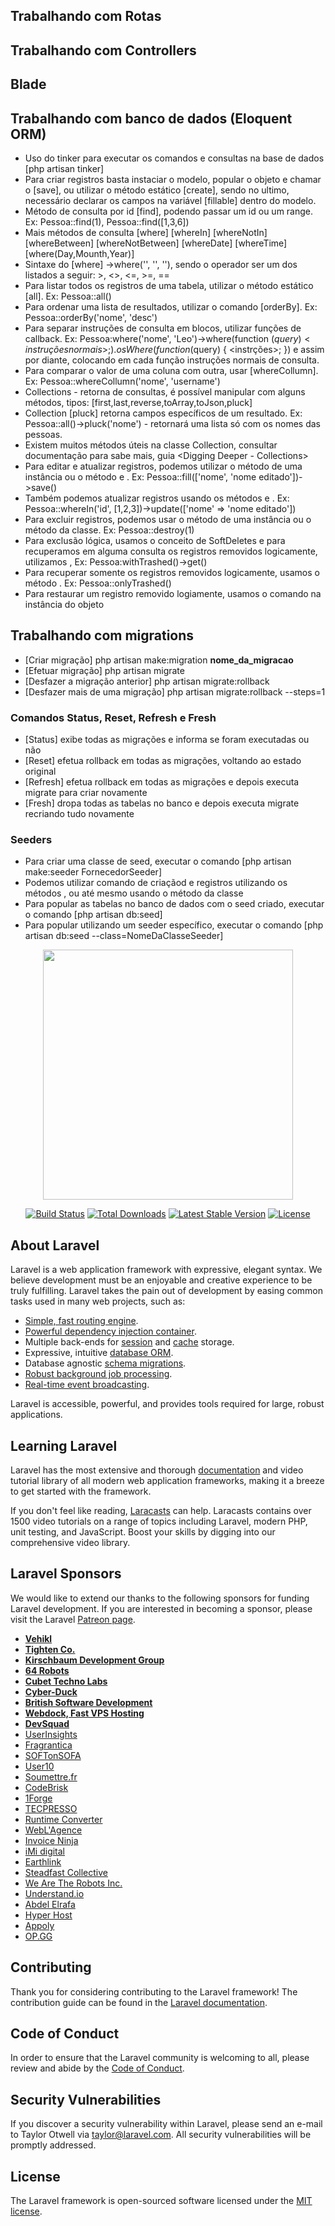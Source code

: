 ## Trabalhando com Rotas
## Trabalhando com Controllers
## Blade

## Trabalhando com banco de dados (Eloquent ORM)
- Uso do tinker para executar os comandos e consultas na base de dados [php artisan tinker]
- Para criar registros basta instaciar o modelo, popular o objeto e chamar o [save], ou utilizar o método estático [create], 
  sendo no ultimo, necessário declarar os campos na variável [fillable] dentro do modelo.
- Método de consulta por id [find], podendo passar um id ou um range. Ex: Pessoa::find(1), Pessoa::find([1,3,6])
- Mais métodos de consulta [where] [whereIn] [whereNotIn] [whereBetween] [whereNotBetween] [whereDate] [whereTime] [where(Day,Mounth,Year)]
- Sintaxe do [where] ->where('<campo>', '<operador>', '<valor>'), sendo o operador ser um dos listados a seguir: >, <>, <=, >=, ==
- Para listar todos os registros de uma tabela, utilizar o método estático [all]. Ex: Pessoa::all()
- Para ordenar uma lista de resultados, utilizar o comando [orderBy]. Ex: Pessoa::orderBy('nome', 'desc')
- Para separar instruções de consulta em blocos, utilizar funções de callback. Ex: Pessoa:where('nome', 'Leo')->where(function    ($query) { <instruções normais>; }).osWhere(function ($query) { <instrções>; }) e assim por diante, colocando em cada função  instruções normais de consulta.  
- Para comparar o valor de uma coluna com outra, usar [whereCollumn]. Ex: Pessoa::whereCollumn('nome', 'username')
- Collections - retorna de consultas, é possível manipular com alguns métodos, tipos: [first,last,reverse,toArray,toJson,pluck]
- Collection [pluck] retorna campos específicos de um resultado. Ex: Pessoa::all()->pluck('nome') - retornará uma lista só com os nomes das pessoas.
- Existem muitos métodos úteis na classe Collection, consultar documentação para sabe mais, guia <Digging Deeper - Collections>
- Para editar e atualizar registros, podemos utilizar o método <save> de uma instância ou o método <fill> e <save>. Ex: Pessoa::fill(['nome', 'nome editado'])->save()
- Também podemos atualizar registros usando os métodos <where> e <update>. Ex: Pessoa::whereIn('id', [1,2,3])->update(['nome' => 'nome editado'])
- Para excluir registros, podemos usar o método <delete> de uma instância ou o método <destroy> da classe. Ex: Pessoa::destroy(1)
- Para exclusão lógica, usamos o conceito de SoftDeletes e para recuperamos em alguma consulta os registros removidos logicamente, utilizamos <withTrashed>, Ex: Pessoa:withTrashed()->get()
- Para recuperar somente os registros removidos logicamente, usamos o método <onlyTrashed>. Ex: Pessoa::onlyTrashed()
- Para restaurar um registro removido logiamente, usamos o comando <restore> na instância do objeto 

## Trabalhando com migrations
- [Criar migração] php artisan make:migration **nome_da_migracao**
- [Efetuar migração] php artisan migrate
- [Desfazer a migração anterior] php artisan migrate:rollback
- [Desfazer mais de uma migração] php artisan migrate:rollback --steps=1

### Comandos Status, Reset, Refresh e Fresh
- [Status] exibe todas as migrações e informa se foram executadas ou não
- [Reset] efetua rollback em todas as migrações, voltando ao estado original
- [Refresh] efetua rollback em todas as migrações e depois executa migrate para criar novamente
- [Fresh] dropa todas as tabelas no banco e depois executa migrate recriando tudo novamente

### Seeders
  - Para criar uma classe de seed, executar o comando [php artisan make:seeder FornecedorSeeder]
  - Podemos utilizar comando de criaçãod e registros utilizando os métodos <save>, <create> ou até mesmo usando o método <insert> da classe <DB>
  - Para popular as tabelas no banco de dados com o seed criado, executar o comando [php artisan db:seed]
  - Para popular utilizando um seeder específico, executar o comando [php artisan db:seed --class=NomeDaClasseSeeder]

<p align="center"><img src="https://res.cloudinary.com/dtfbvvkyp/image/upload/v1566331377/laravel-logolockup-cmyk-red.svg" width="400"></p>

<p align="center">
<a href="https://travis-ci.org/laravel/framework"><img src="https://travis-ci.org/laravel/framework.svg" alt="Build Status"></a>
<a href="https://packagist.org/packages/laravel/framework"><img src="https://poser.pugx.org/laravel/framework/d/total.svg" alt="Total Downloads"></a>
<a href="https://packagist.org/packages/laravel/framework"><img src="https://poser.pugx.org/laravel/framework/v/stable.svg" alt="Latest Stable Version"></a>
<a href="https://packagist.org/packages/laravel/framework"><img src="https://poser.pugx.org/laravel/framework/license.svg" alt="License"></a>
</p>

## About Laravel

Laravel is a web application framework with expressive, elegant syntax. We believe development must be an enjoyable and creative experience to be truly fulfilling. Laravel takes the pain out of development by easing common tasks used in many web projects, such as:

- [Simple, fast routing engine](https://laravel.com/docs/routing).
- [Powerful dependency injection container](https://laravel.com/docs/container).
- Multiple back-ends for [session](https://laravel.com/docs/session) and [cache](https://laravel.com/docs/cache) storage.
- Expressive, intuitive [database ORM](https://laravel.com/docs/eloquent).
- Database agnostic [schema migrations](https://laravel.com/docs/migrations).
- [Robust background job processing](https://laravel.com/docs/queues).
- [Real-time event broadcasting](https://laravel.com/docs/broadcasting).

Laravel is accessible, powerful, and provides tools required for large, robust applications.

## Learning Laravel

Laravel has the most extensive and thorough [documentation](https://laravel.com/docs) and video tutorial library of all modern web application frameworks, making it a breeze to get started with the framework.

If you don't feel like reading, [Laracasts](https://laracasts.com) can help. Laracasts contains over 1500 video tutorials on a range of topics including Laravel, modern PHP, unit testing, and JavaScript. Boost your skills by digging into our comprehensive video library.

## Laravel Sponsors

We would like to extend our thanks to the following sponsors for funding Laravel development. If you are interested in becoming a sponsor, please visit the Laravel [Patreon page](https://patreon.com/taylorotwell).

- **[Vehikl](https://vehikl.com/)**
- **[Tighten Co.](https://tighten.co)**
- **[Kirschbaum Development Group](https://kirschbaumdevelopment.com)**
- **[64 Robots](https://64robots.com)**
- **[Cubet Techno Labs](https://cubettech.com)**
- **[Cyber-Duck](https://cyber-duck.co.uk)**
- **[British Software Development](https://www.britishsoftware.co)**
- **[Webdock, Fast VPS Hosting](https://www.webdock.io/en)**
- **[DevSquad](https://devsquad.com)**
- [UserInsights](https://userinsights.com)
- [Fragrantica](https://www.fragrantica.com)
- [SOFTonSOFA](https://softonsofa.com/)
- [User10](https://user10.com)
- [Soumettre.fr](https://soumettre.fr/)
- [CodeBrisk](https://codebrisk.com)
- [1Forge](https://1forge.com)
- [TECPRESSO](https://tecpresso.co.jp/)
- [Runtime Converter](http://runtimeconverter.com/)
- [WebL'Agence](https://weblagence.com/)
- [Invoice Ninja](https://www.invoiceninja.com)
- [iMi digital](https://www.imi-digital.de/)
- [Earthlink](https://www.earthlink.ro/)
- [Steadfast Collective](https://steadfastcollective.com/)
- [We Are The Robots Inc.](https://watr.mx/)
- [Understand.io](https://www.understand.io/)
- [Abdel Elrafa](https://abdelelrafa.com)
- [Hyper Host](https://hyper.host)
- [Appoly](https://www.appoly.co.uk)
- [OP.GG](https://op.gg)

## Contributing

Thank you for considering contributing to the Laravel framework! The contribution guide can be found in the [Laravel documentation](https://laravel.com/docs/contributions).

## Code of Conduct

In order to ensure that the Laravel community is welcoming to all, please review and abide by the [Code of Conduct](https://laravel.com/docs/contributions#code-of-conduct).

## Security Vulnerabilities

If you discover a security vulnerability within Laravel, please send an e-mail to Taylor Otwell via [taylor@laravel.com](mailto:taylor@laravel.com). All security vulnerabilities will be promptly addressed.

## License

The Laravel framework is open-sourced software licensed under the [MIT license](https://opensource.org/licenses/MIT).
